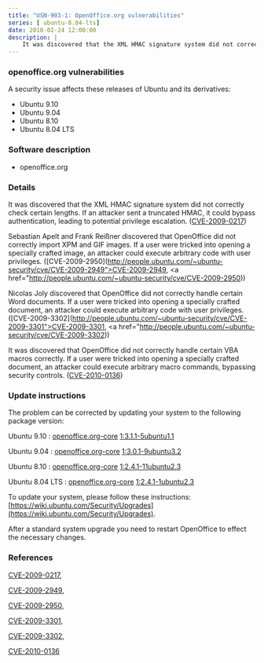 ```yaml
---
title: "USN-903-1: OpenOffice.org vulnerabilities"
series: [ ubuntu-8.04-lts]
date: 2010-02-24 12:00:00
description: |
    It was discovered that the XML HMAC signature system did not correctly check certain lengths. If an attacker sent a truncated HMAC, it could bypass authentication, leading to potential privilege escalation. ([CVE-2009-0217](http://people.ubuntu.com/~ubuntu-security/cve/CVE-2009-0217))
--- 
```

 
 


### openoffice.org vulnerabilities

A security issue affects these releases of Ubuntu and its derivatives:

* Ubuntu 9.10
* Ubuntu 9.04
* Ubuntu 8.10
* Ubuntu 8.04 LTS

### Software description

* openoffice.org 

### Details

It was discovered that the XML HMAC signature system did not correctly check certain lengths. If an attacker sent a truncated HMAC, it could bypass authentication, leading to potential privilege escalation. ([CVE-2009-0217](http://people.ubuntu.com/~ubuntu-security/cve/CVE-2009-0217))

Sebastian Apelt and Frank Reißner discovered that OpenOffice did not correctly import XPM and GIF images. If a user were tricked into opening a specially crafted image, an attacker could execute arbitrary code with user privileges. ([CVE-2009-2950](http://people.ubuntu.com/~ubuntu-security/cve/CVE-2009-2949">CVE-2009-2949</a>, <a href="http://people.ubuntu.com/~ubuntu-security/cve/CVE-2009-2950))

Nicolas Joly discovered that OpenOffice did not correctly handle certain Word documents. If a user were tricked into opening a specially crafted document, an attacker could execute arbitrary code with user privileges. ([CVE-2009-3302](http://people.ubuntu.com/~ubuntu-security/cve/CVE-2009-3301">CVE-2009-3301</a>, <a href="http://people.ubuntu.com/~ubuntu-security/cve/CVE-2009-3302))

It was discovered that OpenOffice did not correctly handle certain VBA macros correctly. If a user were tricked into opening a specially crafted document, an attacker could execute arbitrary macro commands, bypassing security controls. ([CVE-2010-0136](http://people.ubuntu.com/~ubuntu-security/cve/CVE-2010-0136)) 

### Update instructions

The problem can be corrected by updating your system to the following package version:

Ubuntu 9.10
 : [openoffice.org-core](https://launchpad.net/ubuntu/+source/openoffice.org) <span> [1:3.1.1-5ubuntu1.1](https://launchpad.net/ubuntu/+source/openoffice.org/1:3.1.1-5ubuntu1.1) </span> 

Ubuntu 9.04
 : [openoffice.org-core](https://launchpad.net/ubuntu/+source/openoffice.org) <span> [1:3.0.1-9ubuntu3.2](https://launchpad.net/ubuntu/+source/openoffice.org/1:3.0.1-9ubuntu3.2) </span> 

Ubuntu 8.10
 : [openoffice.org-core](https://launchpad.net/ubuntu/+source/openoffice.org) <span> [1:2.4.1-11ubuntu2.3](https://launchpad.net/ubuntu/+source/openoffice.org/1:2.4.1-11ubuntu2.3) </span> 

Ubuntu 8.04 LTS
 : [openoffice.org-core](https://launchpad.net/ubuntu/+source/openoffice.org) <span> [1:2.4.1-1ubuntu2.3](https://launchpad.net/ubuntu/+source/openoffice.org/1:2.4.1-1ubuntu2.3) </span> 

To update your system, please follow these instructions: [https://wiki.ubuntu.com/Security/Upgrades](https://wiki.ubuntu.com/Security/Upgrades).

After a standard system upgrade you need to restart OpenOffice to effect the necessary changes. 

### References

 
 [CVE-2009-0217](http://people.ubuntu.com/~ubuntu-security/cve/CVE-2009-0217), 

 [CVE-2009-2949](http://people.ubuntu.com/~ubuntu-security/cve/CVE-2009-2949), 

 [CVE-2009-2950](http://people.ubuntu.com/~ubuntu-security/cve/CVE-2009-2950), 

 [CVE-2009-3301](http://people.ubuntu.com/~ubuntu-security/cve/CVE-2009-3301), 

 [CVE-2009-3302](http://people.ubuntu.com/~ubuntu-security/cve/CVE-2009-3302), 

 [CVE-2010-0136](http://people.ubuntu.com/~ubuntu-security/cve/CVE-2010-0136)
 

